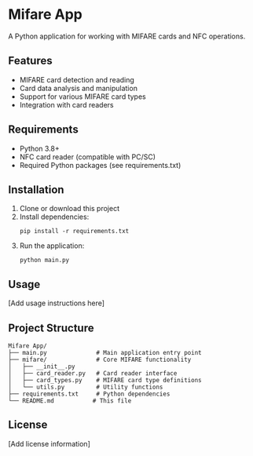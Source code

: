 # Mifare App

A Python application for working with MIFARE cards and NFC operations.

## Features

- MIFARE card detection and reading
- Card data analysis and manipulation
- Support for various MIFARE card types
- Integration with card readers

## Requirements

- Python 3.8+
- NFC card reader (compatible with PC/SC)
- Required Python packages (see requirements.txt)

## Installation

1. Clone or download this project
2. Install dependencies:
   ```
   pip install -r requirements.txt
   ```
3. Run the application:
   ```
   python main.py
   ```

## Usage

[Add usage instructions here]

## Project Structure

```
Mifare App/
├── main.py              # Main application entry point
├── mifare/              # Core MIFARE functionality
│   ├── __init__.py
│   ├── card_reader.py   # Card reader interface
│   ├── card_types.py    # MIFARE card type definitions
│   └── utils.py         # Utility functions
├── requirements.txt     # Python dependencies
└── README.md           # This file
```

## License

[Add license information]
